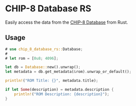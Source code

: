 # CHIP-8 Database RS

Easily access the data from the [CHIP-8 Database][] from Rust.

## Usage

```rust
# use chip_8_database_rs::Database;
#
# let rom = [0u8; 4096];

let db = Database::new().unwrap();
let metadata = db.get_metadata(&rom).unwrap_or_default();

println!("ROM Title: {}", metadata.title);

if let Some(description) = metadata.description {
    println!("ROM Description: {description}");
}
```

[CHIP-8 Database]: https://github.com/chip-8/chip-8-database
